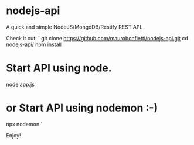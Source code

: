 # nodejs-api

A quick and simple NodeJS/MongoDB/Restify REST API.

Check it out:
`
git clone https://github.com/maurobonfietti/nodejs-api.git
cd nodejs-api/
npm install

# Start API using node.
node app.js

# or Start API using nodemon :-)
npx nodemon
`

Enjoy!
